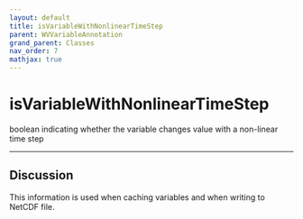 ```yaml
---
layout: default
title: isVariableWithNonlinearTimeStep
parent: WVVariableAnnotation
grand_parent: Classes
nav_order: 7
mathjax: true
---
```


#  isVariableWithNonlinearTimeStep

boolean indicating whether the variable changes value with a non-linear time step


---

## Discussion

  This information is used when caching variables and when writing
  to NetCDF file.
  
